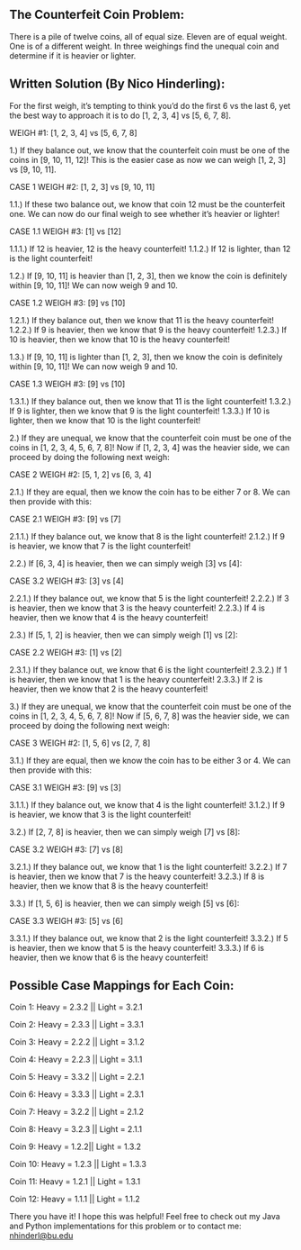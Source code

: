 The Counterfeit Coin Problem:
------------------------------

There is a pile of twelve coins, all of equal size. Eleven are of equal weight. One is of a different weight. In three weighings find the unequal coin and determine if it is heavier or lighter.




Written Solution (By Nico Hinderling):
--------------------------------------
For the first weigh, it’s tempting to think you’d do the first 6 vs the last 6, yet the best way to approach it is to do [1, 2, 3, 4] vs [5, 6, 7, 8].

WEIGH #1: [1, 2, 3, 4] vs [5, 6, 7, 8]


1.) If they balance out, we know that the counterfeit coin must be one of the coins in [9, 10, 11, 12]! This is the easier case as now we can weigh [1, 2, 3] vs [9, 10, 11].

CASE 1 WEIGH #2: [1, 2, 3] vs [9, 10, 11]

1.1.) If these two balance out, we know that coin 12 must be the counterfeit one. We can now do our final weigh to see whether it’s heavier or lighter!

CASE 1.1 WEIGH #3: [1] vs [12]

1.1.1.) If 12 is heavier, 12 is the heavy counterfeit!
1.1.2.) If 12 is lighter, than 12 is the light counterfeit!


1.2.) If [9, 10, 11] is heavier than [1, 2, 3], then we know the coin is definitely within [9, 10, 11]! We can now weigh 9 and 10.

CASE 1.2 WEIGH #3: [9] vs [10]

1.2.1.) If they balance out, then we know that 11 is the heavy counterfeit!
1.2.2.) If 9 is heavier, then we know that 9 is the heavy counterfeit!
1.2.3.) If 10 is heavier, then we know that 10 is the heavy counterfeit!


1.3.) If [9, 10, 11] is lighter than [1, 2, 3], then we know the coin is definitely within [9, 10, 11]! We can now weigh 9 and 10.

CASE 1.3 WEIGH #3: [9] vs [10]

1.3.1.) If they balance out, then we know that 11 is the light counterfeit!
1.3.2.) If 9 is lighter, then we know that 9 is the light counterfeit!
1.3.3.) If 10 is lighter, then we know that 10 is the light counterfeit!


2.) If they are unequal, we know that the counterfeit coin must be one of the coins in [1, 2, 3, 4, 5, 6, 7, 8]! Now if [1, 2, 3, 4] was the heavier side, we can proceed by doing the following next weigh:

CASE 2 WEIGH #2: [5, 1, 2] vs [6, 3, 4]

2.1.) If they are equal, then we know the coin has to be either 7 or 8. We can then provide with this:

CASE 2.1 WEIGH #3: [9] vs [7]

2.1.1.) If they balance out, we know that 8 is the light counterfeit!
2.1.2.) If 9 is heavier, we know that 7 is the light counterfeit!


2.2.) If [6, 3, 4] is heavier, then we can simply weigh [3] vs [4]:

CASE 3.2 WEIGH #3: [3] vs [4]

2.2.1.) If they balance out, we know that 5 is the light counterfeit!
2.2.2.) If 3 is heavier, then we know that 3 is the heavy counterfeit!
2.2.3.) If 4 is heavier, then we know that 4 is the heavy counterfeit!


2.3.) If [5, 1, 2] is heavier, then we can simply weigh [1] vs [2]:

CASE 2.2 WEIGH #3: [1] vs [2]

2.3.1.) If they balance out, we know that 6 is the light counterfeit!
2.3.2.) If 1 is heavier, then we know that 1 is the heavy counterfeit!
2.3.3.) If 2 is heavier, then we know that 2 is the heavy counterfeit!


3.) If they are unequal, we know that the counterfeit coin must be one of the coins in [1, 2, 3, 4, 5, 6, 7, 8]! Now if [5, 6, 7, 8] was the heavier side, we can proceed by doing the following next weigh:

CASE 3 WEIGH #2: [1, 5, 6] vs [2, 7, 8]

3.1.) If they are equal, then we know the coin has to be either 3 or 4. We can then provide with this:

CASE 3.1 WEIGH #3: [9] vs [3]

3.1.1.) If they balance out, we know that 4 is the light counterfeit!
3.1.2.) If 9 is heavier, we know that 3 is the light counterfeit!


3.2.) If [2, 7, 8] is heavier, then we can simply weigh [7] vs [8]:

CASE 3.2 WEIGH #3: [7] vs [8]

3.2.1.) If they balance out, we know that 1 is the light counterfeit!
3.2.2.) If 7 is heavier, then we know that 7 is the heavy counterfeit!
3.2.3.) If 8 is heavier, then we know that 8 is the heavy counterfeit!


3.3.) If [1, 5, 6] is heavier, then we can simply weigh [5] vs [6]:

CASE 3.3 WEIGH #3: [5] vs [6]

3.3.1.) If they balance out, we know that 2 is the light counterfeit!
3.3.2.) If 5 is heavier, then we know that 5 is the heavy counterfeit!
3.3.3.) If 6 is heavier, then we know that 6 is the heavy counterfeit!



Possible Case Mappings for Each Coin:
-------------------------------------
Coin 1: Heavy = 2.3.2 || Light = 3.2.1

Coin 2: Heavy = 2.3.3 || Light = 3.3.1

Coin 3: Heavy = 2.2.2 || Light = 3.1.2

Coin 4: Heavy = 2.2.3 || Light = 3.1.1

Coin 5: Heavy = 3.3.2 || Light = 2.2.1

Coin 6: Heavy = 3.3.3 || Light = 2.3.1

Coin 7: Heavy = 3.2.2 || Light = 2.1.2

Coin 8: Heavy = 3.2.3 || Light = 2.1.1

Coin 9: Heavy =  1.2.2|| Light = 1.3.2

Coin 10: Heavy = 1.2.3 || Light = 1.3.3

Coin 11: Heavy = 1.2.1 || Light = 1.3.1

Coin 12: Heavy = 1.1.1 || Light = 1.1.2







There you have it! I hope this was helpful! Feel free to check out my Java and Python implementations for this problem or to contact me: nhinderl@bu.edu
